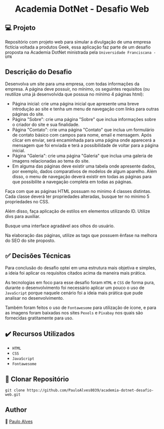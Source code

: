 <h1 align="center">Academia DotNet - Desafio Web</h1>

## :computer: Projeto

Repositório com projeto web para simular a divulgação de uma empresa fictícia voltada a produtos Geek, essa aplicação faz parte de um desafio proposta na Academia DotNet ministrada pela `Universidade Franciscana - UFN `

## Descrição do Desafio

Desenvolva um site para uma empresa, com todas informações da empresa. A página deve possuir, no mínimo, os seguintes requisitos (ou reutilize uma já desenvolvida que possua no mínimo 4 páginas html):
- Página inicial: crie uma página inicial que apresente uma breve introdução ao site e tenha um menu de navegação com links para outras páginas do site.
- Página "Sobre": crie uma página "Sobre" que inclua informações sobre o criador do site e sua finalidade.
- Página "Contato": crie uma página "Contato" que inclua um formulário de contato básico com campos para nome, email e mensagem. Após clicar em enviar, será encaminhada para uma página onde aparecerá a mensagem que foi enviada e terá a possibilidade de voltar para a página inicial.
- Página "Galeria": crie uma página "Galeria" que inclua uma galeria de imagens relacionadas ao tema do site.
- Em alguma das páginas deve existir uma tabela onde apresente dados, por exemplo, dados comparativos de modelos de algum aparelho.
Além disso, o menu de navegação deverá existir em todas as páginas para que possibilite a navegação completa em todas as páginas.

Faça com que as páginas HTML possuam no minimo 4 classes distintas. Cada classe deverá ter propriedades alteradas, busque ter no minimo 5 propriedades no CSS.

Além disso, faça aplicação de estilos em elementos utilizando ID. Utilize divs para auxiliar.

Busque uma interface agradável aos olhos do usuário.

Na elaboração das páginas, utilize as tags que possuem ênfase na melhora do SEO do site proposto.

## :white_check_mark: Decisões Técnicas

Para conclusão do desafio optei em uma estrutura mais objetiva e simples, a ideia foi aplicar os requisitos citados acima da maneira mais prática.

As tecnologias em foco para esse desafio foram `HTML` e `CSS` de forma pura, durante o desenvolvimento foi necessário aplicar um pouco o uso de `JavaScript` porque naquele cenário
foi a ideia mais prática que pude analisar no desenvolvimento. 

Também foram feitos o uso de `Fontawesome` para utilização de ícone, e para as imagens foram baixadas nos sites `Pexels` e `Pixabay` nos quais são fornecidas gratitamente para uso.  

## ✔️ Recursos Utilizados

- ``HTML``
- ``CSS``
- ``JavaScript``
- ``Fontawesome``

## :floppy_disk: Clonar Repositório

```git clone https://github.com/PauloAlves8039/academia-dotnet-desafio-web.git```

## Author
:boy: [Paulo Alves](https://github.com/PauloAlves8039)


